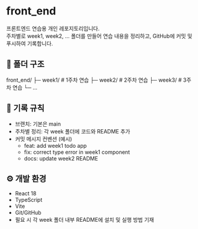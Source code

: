 # front_end
프론트엔드 연습용 개인 레포지토리입니다.  
주차별로 week1, week2, … 폴더를 만들어 연습 내용을 정리하고, GitHub에 커밋 및 푸시하여 기록합니다.

## 📂 폴더 구조
front_end/
├─ week1/   # 1주차 연습
├─ week2/   # 2주차 연습
├─ week3/   # 3주차 연습
└─ ...

## 📝 기록 규칙
- 브랜치: 기본은 main
- 주차별 정리: 각 week 폴더에 코드와 README 추가
- 커밋 메시지 컨벤션 (예시)
  - feat: add week1 todo app
  - fix: correct type error in week1 component
  - docs: update week2 README

## ⚙️ 개발 환경
- React 18
- TypeScript
- Vite
- Git/GitHub
- 필요 시 각 week 폴더 내부 README에 설치 및 실행 방법 기재
